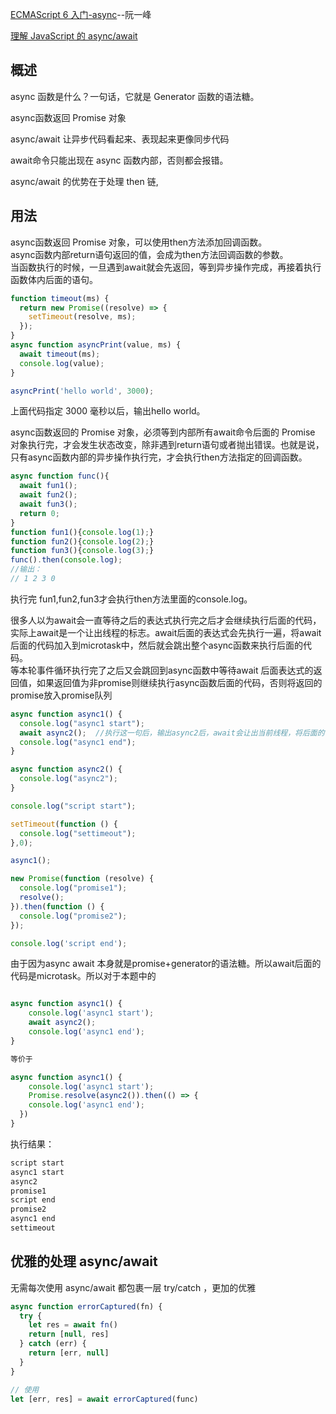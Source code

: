 [ECMAScript 6 入门-async](https://es6.ruanyifeng.com/#docs/async)--阮一峰

[理解 JavaScript 的 async/await](https://segmentfault.com/a/1190000007535316)


## 概述
async 函数是什么？一句话，它就是 Generator 函数的语法糖。

async函数返回 Promise 对象

async/await 让异步代码看起来、表现起来更像同步代码

await命令只能出现在 async 函数内部，否则都会报错。

async/await 的优势在于处理 then 链,



## 用法
async函数返回 Promise 对象，可以使用then方法添加回调函数。  
async函数内部return语句返回的值，会成为then方法回调函数的参数。  
当函数执行的时候，一旦遇到await就会先返回，等到异步操作完成，再接着执行函数体内后面的语句。
```js
function timeout(ms) {
  return new Promise((resolve) => {
    setTimeout(resolve, ms);
  });
}
async function asyncPrint(value, ms) {
  await timeout(ms);
  console.log(value);
}

asyncPrint('hello world', 3000);
```
上面代码指定 3000 毫秒以后，输出hello world。




async函数返回的 Promise 对象，必须等到内部所有await命令后面的 Promise 对象执行完，才会发生状态改变，除非遇到return语句或者抛出错误。也就是说，只有async函数内部的异步操作执行完，才会执行then方法指定的回调函数。
```js
async function func(){
  await fun1();
  await fun2();
  await fun3();
  return 0;
}
function fun1(){console.log(1);}
function fun2(){console.log(2);}
function fun3(){console.log(3);}
func().then(console.log);
//输出：
// 1 2 3 0
```
执行完 fun1,fun2,fun3才会执行then方法里面的console.log。


很多人以为await会一直等待之后的表达式执行完之后才会继续执行后面的代码，实际上await是一个让出线程的标志。await后面的表达式会先执行一遍，将await后面的代码加入到microtask中，然后就会跳出整个async函数来执行后面的代码。  
等本轮事件循环执行完了之后又会跳回到async函数中等待await 后面表达式的返回值，如果返回值为非promise则继续执行async函数后面的代码，否则将返回的promise放入promise队列



```js
async function async1() {  
  console.log("async1 start");  
  await async2();  //执行这一句后，输出async2后，await会让出当前线程，将后面的代码`console.log("async1 end")`加到任务队列中，然后跳出整个async1函数 执行后面的同步代码
  console.log("async1 end");  
}  

async function async2() {  
  console.log("async2");  
}  

console.log("script start");  

setTimeout(function () {  
  console.log("settimeout");  
},0);  

async1();  

new Promise(function (resolve) {  
  console.log("promise1");  
  resolve();  
}).then(function () {  
  console.log("promise2");  
}); 

console.log('script end');  
```

由于因为async await 本身就是promise+generator的语法糖。所以await后面的代码是microtask。所以对于本题中的
```js

async function async1() {
	console.log('async1 start');
	await async2();
	console.log('async1 end');
}

等价于

async function async1() {
	console.log('async1 start');
	Promise.resolve(async2()).then(() => {
    console.log('async1 end');
  })
}
```

执行结果：
```js
script start
async1 start
async2
promise1
script end
promise2
async1 end
settimeout
```

## 优雅的处理 async/await
无需每次使用 async/await 都包裹一层 try/catch ，更加的优雅
```js
async function errorCaptured(fn) {
  try {
    let res = await fn()
    return [null, res]
  } catch (err) {
    return [err, null]
  }
}

// 使用
let [err, res] = await errorCaptured(func)
```